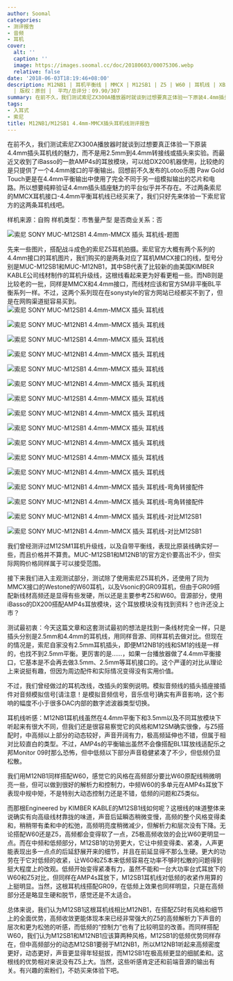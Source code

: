 ```yaml
---
author: Soomal
categories:
- 测评报告
- 音频
- 耳机
cover:
  alt: ''
  caption: ''
  image: https://images.soomal.cc/doc/20180603/00075306.webp
  relative: false
date: '2018-06-03T18:19:46+08:00'
description: M12NB1 | 耳机平衡线 | MMCX | M12SB1 | Z5 | W60 | 耳机线 | XBA-Z5 | 4.4mm | 源自：www.soomal.com
  | 版权：原创 |  平均/总评分：09.90/307
summary: 在前不久，我们测试索尼ZX300A播放器时就谈到过想要真正体验一下原装4.4mm插头耳机线的魅力，虽然这个平台已经很难严谨实现。不过今天我们买来了两条索尼的MMCX耳机接口-4.4mm平衡耳机线，看看它们表现如何。
tags:
- 入耳式
- 索尼
title: M12NB1/M12SB1 4.4mm-MMCX插头耳机线测评报告
---
```


在前不久，我们测试索尼ZX300A播放器时就谈到过想要真正体验一下原装4.4mm插头耳机线的魅力，而不是用2.5mm到4.4mm转接线或插头来实验。而最近又收到了iBasso的一款AMP4s的耳放模块，可以给DX200机器使用，比较绝的是只提供了一个4.4mm接口的平衡输出。回想前不久发布的Lotoo乐图 Paw Gold Touch更是在4.4mm平衡输出中使用了完全不同于另一组模拟输出的芯片和电路。所以想要纯粹验证4.4mm插头插座魅力的平台似乎并不存在。不过两条索尼的MMCX耳机接口-4.4mm平衡耳机线已经买来了，我们只好先来体验一下索尼官方的这两条耳机线吧。

样机来源：自购
样机类型：市售量产型
是否商业关系：否

![索尼 SONY MUC-M12SB1 4.4mm-MMCX 插头 耳机线-题图](https://images.soomal.cc/doc/20180603/00075305.webp)




先来一些图片，搭配战斗成色的索尼Z5耳机拍摄。索尼官方大概有两个系列的4.4mm接口的耳机图片，我们购买的是两条对应了耳机MMCX接口的线，型号分别是MUC-M12SB1和MUC-M12NB1，其中SB代表了比较新的由美国KIMBER KABLE公司线材制作的耳机升级线，这根线看起来更为好看更粗一些。而NB则是比较老的一批，同样是MMCX和4.4mm接口，而线材应该和官方SM非平衡BL平衡系列一样。不过，这两个系列现在在sonystyle的官方网站已经都买不到了，但是在网购渠道挺容易买到。
![索尼 SONY MUC-M12SB1 4.4mm-MMCX 插头 耳机线](https://images.soomal.cc/doc/20180603/00075304_01.webp)




![索尼 SONY MUC-M12NB1 4.4mm-MMCX 插头 耳机线](https://images.soomal.cc/doc/20180603/00075294_01.webp)




![索尼 SONY MUC-M12SB1 4.4mm-MMCX 插头 耳机线](https://images.soomal.cc/doc/20180603/00075289_01.webp)




![索尼 SONY MUC-M12NB1 4.4mm-MMCX 插头 耳机线](https://images.soomal.cc/doc/20180603/00075295_01.webp)




![索尼 SONY MUC-M12SB1 4.4mm-MMCX 插头 耳机线](https://images.soomal.cc/doc/20180603/00075290_01.webp)




![索尼 SONY MUC-M12NB1 4.4mm-MMCX 插头 耳机线](https://images.soomal.cc/doc/20180603/00075296_01.webp)




![索尼 SONY MUC-M12SB1 4.4mm-MMCX 插头 耳机线](https://images.soomal.cc/doc/20180603/00075291_01.webp)




![索尼 SONY MUC-M12NB1 4.4mm-MMCX 插头 耳机线](https://images.soomal.cc/doc/20180603/00075297_01.webp)




![索尼 SONY MUC-M12SB1 4.4mm-MMCX 插头 耳机线](https://images.soomal.cc/doc/20180603/00075292_01.webp)




![索尼 SONY MUC-M12NB1 4.4mm-MMCX 插头 耳机线](https://images.soomal.cc/doc/20180603/00075298_01.webp)




![索尼 SONY MUC-M12SB1 4.4mm-MMCX 插头 耳机线](https://images.soomal.cc/doc/20180603/00075293_01.webp)




![索尼 SONY MUC-M12NB1 4.4mm-MMCX 插头 耳机线](https://images.soomal.cc/doc/20180603/00075299_01.webp)




![索尼 SONY MUC-M12NB1 4.4mm-MMCX 插头 耳机线-弯角转接配件](https://images.soomal.cc/doc/20180603/00075300_01.webp)




![索尼 SONY MUC-M12NB1 4.4mm-MMCX 插头 耳机线-弯角转接配件](https://images.soomal.cc/doc/20180603/00075301_01.webp)




![索尼 SONY MUC-M12NB1 4.4mm-MMCX 插头 耳机线-对比M12SB1](https://images.soomal.cc/doc/20180603/00075302_01.webp)




![索尼 SONY MUC-M12NB1 4.4mm-MMCX 插头 耳机线-对比M12SB1](https://images.soomal.cc/doc/20180603/00075303_01.webp)




我们曾经测评过M12SM1耳机升级线，以及自带平衡线，表现比原装线确实好一些，而且价格并不算贵。MUC-M12SB1和M12NB1的官方定价要高出不少，但实际网购价格同样属于可以接受范围。

接下来我们进入主观测试部分，测试除了使用索尼Z5耳机外，还使用了同为MMCX接口的Westone的W60耳机，以及Vsonic的GR09耳机，但由于GR09搭配新线材高频还是显得有些发硬，所以还是主要参考Z5和W60。音源部分，使用iBasso的DX200搭配AMP4s耳放模块，这个耳放模块没有找到资料？也许还没上市？

测试最初衷：今天这篇文章和这套测试最初的想法是找到一条线材完全一样，只是插头分别是2.5mm和4.4mm的耳机线，用同样音源、同样耳机去做对比。但现在的情况是，索尼自家没有2.5mm耳机插头，即便M12NB1的线和SM1的线是一样的，也找不到2.5mm平衡。更厉害的是……，如果一台播放器做了4.4mm平衡接口，它基本是不会再去做3.5mm、2.5mm等耳机接口的。这个严谨的对比从理论上来说挺有趣，但因为周边配件和实际情况变得没有实用价值。

不过，我们曾经做过的耳机改线，改插头的案例说明。模拟音频线的插头插座接插件对音频模拟信号[请注意！是模拟音频信号，音乐信号]确实有声音影响，这个影响的幅度不小于很多DAC内部的数字滤波器类型切换。

耳机线听感：M12NB1耳机线虽然在4.4mm平衡下和3.5mm以及不同耳放模块下听起来有很大不同，但我们还是很容易察觉它的风格和M12SM确实很像，与Z5搭配时，中高频以上部分的动态较好，声音开阔有力，极高频延伸也不错，但属于相对比较直白的类型。不过，AMP4s的平衡输出虽然不会像搭配BL1耳放线适配乐之邦Monitor 09时那么恐怖，但中低频以下部分声音稳健紧凑了不少，但低频仍显松散。

我们用M12NB1同样搭配W60，感觉它的风格在高频部分要比W60原配线稍微明亮一些，但可以做到很好的解析力和控制力，中频W60的多单元在AMP4s耳放下表现中规中矩，不是特别大动态控制力还是不错，低频的问题和Z5类似。

而那根Engineered by KIMBER KABLE的M12SB1线如何呢？这根线的味道整体来说确实有向高级线材靠拢的味道，声音后延瞬态稍微变慢，高频的整个风格变得柔和，稍稍带有柔和中的松弛，高频明亮度稍微减少，但解析力和层次没有下降。无论搭配W60还是Z5，高频都会变得软了一点，Z5极高频收敛的会比W60更明显一点。而在中频和低频部分，M12SB1的功劳更大，它让中频变得柔、紧凑，人声更能表现出多一点点的后延舒展开来的细节，并且在前延显得不那么生硬。更大的功劳在于它对低频的收紧，让W60和Z5本来低频容易在功率不够时松散的问题得到挺大程度上的改观。低频开始变得紧凑有力，虽然不能和一台大功率台式耳放下的W60和Z5对比，但同样在AMP4s耳放下，M12SB1耳机线对低频的收紧作用算的上挺明显。当然，这根耳机线搭配GR09，在低频上效果也同样明显，只是在高频部分还是略显生硬和脱节，感觉还是不太适合。

总体来说，我们认为M12SB1这根耳机线相比M12NB1，在搭配Z5时有风格和细节上的全面优势，高频收敛更能体现本来已经非常强大的Z5的高频解析力下声音的层次和更为松弛的听感，而低频的“控制力”也有了比较明显的改善。而同样搭配W60，我们认为M12SB1和M12NB1应该算两种风格，M12SB1的低频优势同样存在，但中高频部分的动态M12SB1要弱于M12NB1，所以M12NB1听起来高频密度更好，动态更好，声音更显得年轻挺拔，而M12SB1在极高频更显的细腻柔和。这根线的优势相对来说没有Z5上大。当然，这些听感肯定还和前端音源的输出有关。有兴趣的索粉们，不妨买来体验下吧。